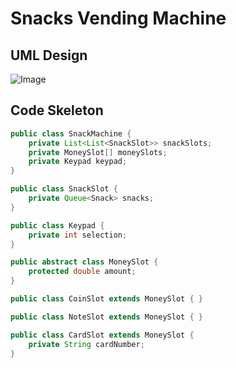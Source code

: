 # Snacks Vending Machine

## UML Design

![Image](https://drive.google.com/uc?export=view&id=1GKqpRhZJw6Sh_pIjVnD8rAnpEe0vTB08)

## Code Skeleton

```java
public class SnackMachine {
    private List<List<SnackSlot>> snackSlots;
    private MoneySlot[] moneySlots;
    private Keypad keypad;
}

public class SnackSlot {
    private Queue<Snack> snacks;
}

public class Keypad {
    private int selection;
}

public abstract class MoneySlot {
    protected double amount;
}

public class CoinSlot extends MoneySlot { }

public class NoteSlot extends MoneySlot { }

public class CardSlot extends MoneySlot {
    private String cardNumber;
}
```
